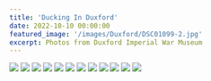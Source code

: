 ```yaml
---
title: 'Ducking In Duxford'
date: 2022-10-10 00:00:00
featured_image: '/images/Duxford/DSC01099-2.jpg'
excerpt: Photos from Duxford Imperial War Museum
---
```


<div class="gallery" data-columns="3">
<img src="/images/Duxford/DSC01059.jpg">
<img src="/images/Duxford/DSC01070.jpg">
<img src="/images/Duxford/DSC01071.jpg">
<img src="/images/Duxford/DSC01080.jpg">
<img src="/images/Duxford/DSC01089.jpg">
<img src="/images/Duxford/DSC01094.jpg">
<img src="/images/Duxford/DSC01096.jpg">
<img src="/images/Duxford/DSC01099-2.jpg">
<img src="/images/Duxford/DSC01127.jpg">
<img src="/images/Duxford/DSC01138.jpg">
<img src="/images/Duxford/DSC01142.jpg">
<img src="/images/Duxford/DSC01147-HDR.jpg">

</div>

